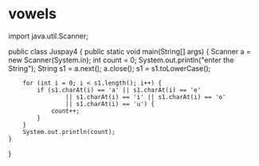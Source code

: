 # vowels
import java.util.Scanner;

public class Juspay4 {
	public static void main(String[] args) {
		Scanner a = new Scanner(System.in);
		int count = 0;
		System.out.println("enter the String");
		String s1 = a.next();
		a.close();
		s1 = s1.toLowerCase();

		for (int i = 0; i < s1.length(); i++) {
			if (s1.charAt(i) == 'a' || s1.charAt(i) == 'e'
					|| s1.charAt(i) == 'i' || s1.charAt(i) == 'o'
					|| s1.charAt(i) == 'u') {
				count++;
			}
		}
		System.out.println(count);
	}
}

